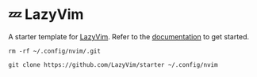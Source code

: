 # 💤 LazyVim

A starter template for [LazyVim](https://github.com/LazyVim/LazyVim).
Refer to the [documentation](https://lazyvim.github.io/installation) to get started.

```shell
rm -rf ~/.config/nvim/.git

git clone https://github.com/LazyVim/starter ~/.config/nvim
```
